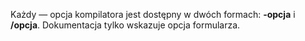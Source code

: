 
Każdy — opcja kompilatora jest dostępny w dwóch formach: **-opcja** i **/opcja**. Dokumentacja tylko wskazuje opcja formularza. 

